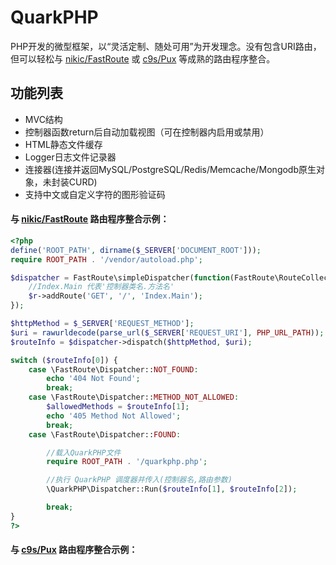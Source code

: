 # QuarkPHP
PHP开发的微型框架，以“灵活定制、随处可用”为开发理念。没有包含URI路由，但可以轻松与 [nikic/FastRoute](https://github.com/nikic/FastRoute) 或 [c9s/Pux](https://github.com/c9s/Pux) 等成熟的路由程序整合。

## 功能列表
* MVC结构
* 控制器函数return后自动加载视图（可在控制器内启用或禁用）
* HTML静态文件缓存
* Logger日志文件记录器
* 连接器(连接并返回MySQL/PostgreSQL/Redis/Memcache/Mongodb原生对象，未封装CURD)
* 支持中文或自定义字符的图形验证码


#### 与 [nikic/FastRoute](https://github.com/nikic/FastRoute) 路由程序整合示例：
```PHP
<?php
define('ROOT_PATH', dirname($_SERVER['DOCUMENT_ROOT']));
require ROOT_PATH . '/vendor/autoload.php';

$dispatcher = FastRoute\simpleDispatcher(function(FastRoute\RouteCollector $r) {
    //Index.Main 代表'控制器类名.方法名'
    $r->addRoute('GET', '/', 'Index.Main');
});

$httpMethod = $_SERVER['REQUEST_METHOD'];
$uri = rawurldecode(parse_url($_SERVER['REQUEST_URI'], PHP_URL_PATH));
$routeInfo = $dispatcher->dispatch($httpMethod, $uri);

switch ($routeInfo[0]) {
    case \FastRoute\Dispatcher::NOT_FOUND:
        echo '404 Not Found';
        break;
    case \FastRoute\Dispatcher::METHOD_NOT_ALLOWED:
        $allowedMethods = $routeInfo[1];
        echo '405 Method Not Allowed';
        break;
    case \FastRoute\Dispatcher::FOUND:

        //载入QuarkPHP文件
        require ROOT_PATH . '/quarkphp.php';

        //执行 QuarkPHP 调度器并传入(控制器名,路由参数)
        \QuarkPHP\Dispatcher::Run($routeInfo[1], $routeInfo[2]);

        break;
}
?>
```
#### 与 [c9s/Pux](https://github.com/c9s/Pux) 路由程序整合示例：
